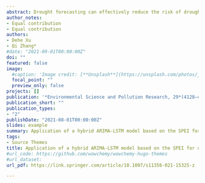 ```yaml
---
abstract: Drought forecasting can effectively reduce the risk of drought. We proposed a hybrid model based on deep learning methods thatintegrates an autoregressive integrated moving average (ARIMA) model and a long short-term memory (LSTM) model to improve the accuracy of short-term drought prediction. Taking China as an example, this paper compares and analyzes the prediction accuracy of six drought prediction models, namely, ARIMA, support vector regression (SVR), LSTM, ARIMA-SVR,least square-SVR (LS-SVR), and ARIMA-LSTM, for standardized precipitation evapotranspiration index (SPEI). The performance of all the models was compared using measures of persistence, such as the Nash-Sutcliffe efficiency (NSE). The results show that all three hybrid models (ARIMA-SVR, LS-SVR, and ARIMA-LSTM) had higher prediction accuracy than the single model, for a given lead time, at different scales. The NSEs of the hybrid models for the predicted SPEI1 are 0.043, 0.168, and 0.368, respectively, and the NSEs of SPEI24 is 0.781, 0.543, and 0.93, respectively. This finding indicates that when the lead time remains unchanged, the hybrid model has high prediction accuracy for SPEI on long time scales and low prediction accuracy for SPEI on short time scales, and the prediction accuracy of the model with a 1-month lead time is higher than that of the model with a 2-month lead time. In addition, the ARIMA-LSTM model has the highest prediction accuracy at the 6-, 12-, and 24-month scales, indicating that the model is more suitable for the forecasting of long-term drought in China
author_notes:
- Equal contribution
- Equal contribution
authors:
- Dehe Xu
- Qi Zhang*
#date: "2021-09-01T00:00:00Z"
doi: ""
featured: false
image:
  #caption: 'Image credit: [**Unsplash**](https://unsplash.com/photos/jdD8gXaTZsc)'
  focal_point: ""
  preview_only: false
projects: []
publication: '*Environmental Science and Pollution Research, 29*(4128–4144)'
publication_short: ""
publication_types:
- "2"
publishDate: "2021-08-01T00:00:00Z"
slides: example
summary: Application of a hybrid ARIMA-LSTM model based on the SPEI for drought forecasting
tags:
- Source Themes
title: Application of a hybrid ARIMA-LSTM model based on the SPEI for drought forecasting
#url_code: https://github.com/wowchemy/wowchemy-hugo-themes
#url_dataset: 
url_pdf: https://link.springer.com/article/10.1007/s11356-021-15325-z

---
```



